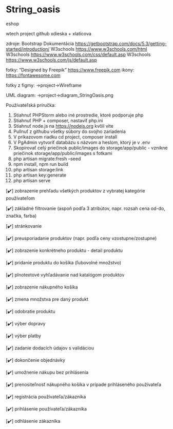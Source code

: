 # String_oasis
 eshop
 
 wtech project github xdieska + xlaticova

zdroje: Bootstrap Dokumentácia https://getbootstrap.com/docs/5.3/getting-started/introduction/
        W3schools https://www.w3schools.com/html
        W3schools https://www.w3schools.com/css/default.asp
        W3schools https://www.w3schools.com/js/default.asp

fotky: “Designed by Freepik” https://www.freepik.com
ikony: https://fontawesome.com

fotky z figmy: ->project->Wireframe

UML diagram: ->project->diagram_StringOasis.png

Používateľská príručka: 
1.	Stiahnuť PHPStorm alebo iné prostredie, ktoré podporuje php
2.	Stiahnuť PHP + composer, nastaviť php.ini
3.	Stiahnuť node.js na https://nodejs.org kvôli vite
4.	Pullnuť z githubu všetky súbory do svojho zariadenia
5.	V príkazovom riadku cd project, composer install
6.	V PgAdmin vytvoriť databázu s názvom a heslom, ktorý je v .env
7.	Skopírovať celý priečinok public/images do storage/app/public - vznikne priečinok  storage/app/public/images s fotkami
8.	php artisan migrate:fresh –seed
9.	npm install, npm run build
10.	php artisan storage:link
11.	php artisan key:generate
12.	php artisan serve


[✔️] zobrazenie prehľadu všetkých produktov z vybratej kategórie používateľom

[✔️] základné filtrovanie (aspoň podľa 3 atribútov, napr. rozsah cena od-do, značka, farba)

[✔️] stránkovanie

[✔️] preusporiadanie produktov (napr. podľa ceny vzostupne/zostupne)

[✔️] zobrazenie konkrétneho produktu - detail produktu

[✔️] pridanie produktu do košíka (ľubovolné množstvo)

[✔️] plnotextové vyhľadávanie nad katalógom produktov

[✔️] zobrazenie nákupného košíka

[✔️] zmena množstva pre daný produkt

[✔️] odobratie produktu

[✔️] výber dopravy

[✔️] výber platby

[✔️] zadanie dodacích údajov s validáciou

[✔️] dokončenie objednávky

[✔️] umožnenie nákupu bez prihlásenia

[✔️] prenositeľnosť nákupného košíka v prípade prihláseného používateľa

[✔️] registrácia používateľa/zákazníka

[✔️] prihlásenie používateľa/zákazníka

[✔️] odhlásenie zákazníka
